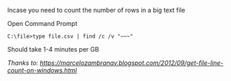 Incase you need to count the number of rows in a big text file

Open Command Prompt

```C:\file>type file.csv | find /c /v "~~~"```

Should take 1-4 minutes per GB

_Thanks to: https://marcelozambranav.blogspot.com/2012/09/get-file-line-count-on-windows.html_
